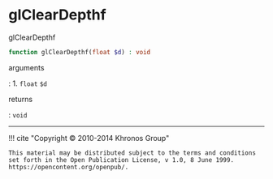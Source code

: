 # glClearDepthf
glClearDepthf

```php
function glClearDepthf(float $d) : void
```

arguments

:    1. `float` `$d` 

returns

:    `void` 

---
     

!!! cite "Copyright © 2010-2014 Khronos Group"

    This material may be distributed subject to the terms and conditions set forth in the Open Publication License, v 1.0, 8 June 1999. https://opencontent.org/openpub/.